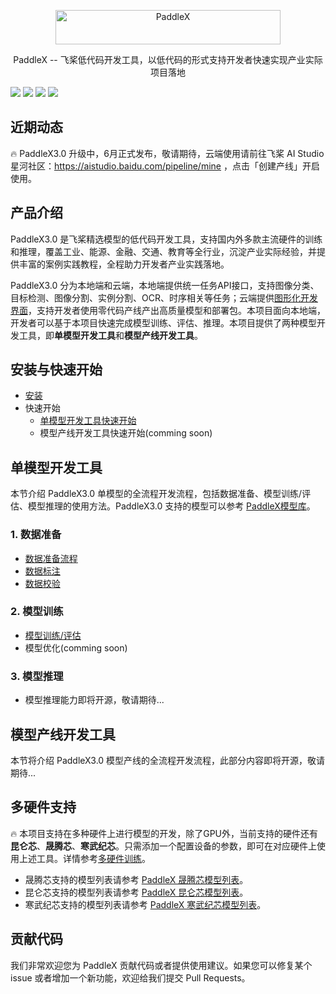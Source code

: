<p align="center">
  <img src="https://paddle-model-ecology.bj.bcebos.com/paddlex/PaddleX3.0/doc_images/open_source/paddlex.png" width="360" height ="55" alt="PaddleX" align="middle" />
</p>
 <p align= "center"> PaddleX -- 飞桨低代码开发工具，以低代码的形式支持开发者快速实现产业实际项目落地 </p>

<p align="left">
    <a href="./LICENSE"><img src="https://img.shields.io/badge/license-Apache%202-red.svg"></a>
    <a href=""><img src="https://img.shields.io/badge/python-3.8%2C%203.9%2C%203.10-blue.svg"></a>
    <a href=""><img src="https://img.shields.io/badge/os-linux%2C%20windows-orange.svg"></a>
    <a href=""><img src="https://img.shields.io/badge/hardware-intel cpu%2C%20gpu%2C%20xpu%2C%20npu%2C%20mlu-yellow.svg"></a>
</p>



## 近期动态
🔥 PaddleX3.0 升级中，6月正式发布，敬请期待，云端使用请前往飞桨 AI Studio 星河社区：https://aistudio.baidu.com/pipeline/mine ，点击「创建产线」开启使用。

## 产品介绍
PaddleX3.0 是飞桨精选模型的低代码开发工具，支持国内外多款主流硬件的训练和推理，覆盖工业、能源、金融、交通、教育等全行业，沉淀产业实际经验，并提供丰富的案例实践教程，全程助力开发者产业实践落地。

PaddleX3.0 分为本地端和云端，本地端提供统一任务API接口，支持图像分类、目标检测、图像分割、实例分割、OCR、时序相关等任务；云端提供[图形化开发界面](https://aistudio.baidu.com/pipeline/mine)，支持开发者使用零代码产线产出高质量模型和部署包。本项目面向本地端，开发者可以基于本项目快速完成模型训练、评估、推理。本项目提供了两种模型开发工具，即**单模型开发工具**和**模型产线开发工具**。


## 安装与快速开始
- [安装](./docs/tutorials/INSTALL.md)
- 快速开始
  - [单模型开发工具快速开始](./docs/tutorials/QUCK_STARTED.md)
  - 模型产线开发工具快速开始(comming soon)

## 单模型开发工具
本节介绍 PaddleX3.0 单模型的全流程开发流程，包括数据准备、模型训练/评估、模型推理的使用方法。PaddleX3.0 支持的模型可以参考 [PaddleX模型库](./docs/tutorials/models/support_model_list.md)。

### 1. 数据准备
- [数据准备流程](./docs/data/README.md)
- [数据标注](./docs/tutorials/data/annotation/README.md)
- [数据校验](./docs/tutorials/data/dataset_check.md)
### 2. 模型训练
- [模型训练/评估](./docs/tutorials/train/README.md)
- 模型优化(comming soon)

### 3. 模型推理
- 模型推理能力即将开源，敬请期待...

## 模型产线开发工具
本节将介绍 PaddleX3.0 模型产线的全流程开发流程，此部分内容即将开源，敬请期待...

## 多硬件支持
🔥 本项目支持在多种硬件上进行模型的开发，除了GPU外，当前支持的硬件还有**昆仑芯**、**晟腾芯**、**寒武纪芯**。只需添加一个配置设备的参数，即可在对应硬件上使用上述工具。详情参考[多硬件训练](./docs/tutorials/train/multi_device_train.md)。

- 晟腾芯支持的模型列表请参考 [PaddleX 晟腾芯模型列表](./docs/tutorials/models/support_npu_model_list.md)。
- 昆仑芯支持的模型列表请参考 [PaddleX 昆仑芯模型列表](./docs/tutorials/models/support_xpu_model_list.md)。
- 寒武纪芯支持的模型列表请参考 [PaddleX 寒武纪芯模型列表](./docs/tutorials/models/support_mlu_model_list.md)。


## 贡献代码

我们非常欢迎您为 PaddleX 贡献代码或者提供使用建议。如果您可以修复某个 issue 或者增加一个新功能，欢迎给我们提交 Pull Requests。


